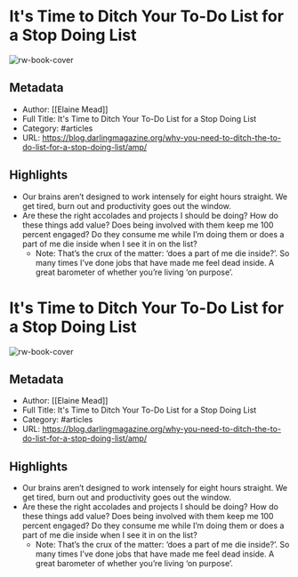 # It's Time to Ditch Your To-Do List for a Stop Doing List

![rw-book-cover](https://readwise-assets.s3.amazonaws.com/static/images/article3.5c705a01b476.png)

## Metadata
- Author: [[Elaine Mead]]
- Full Title: It's Time to Ditch Your To-Do List for a Stop Doing List
- Category: #articles
- URL: https://blog.darlingmagazine.org/why-you-need-to-ditch-the-to-do-list-for-a-stop-doing-list/amp/

## Highlights
- Our brains aren’t designed to work intensely for eight hours straight. We get tired, burn out and productivity goes out the window.
- Are these the right accolades and projects I should be doing? How do these things add value? Does being involved with them keep me 100 percent engaged? Do they consume me while I’m doing them or does a part of me die inside when I see it in on the list?
    - Note: That’s the crux of the matter: ‘does a part of me die inside?’. So many times I’ve done jobs that have made me feel dead inside. A great barometer of whether you’re living ‘on purpose’.
# It's Time to Ditch Your To-Do List for a Stop Doing List

![rw-book-cover](https://readwise-assets.s3.amazonaws.com/static/images/article3.5c705a01b476.png)

## Metadata
- Author: [[Elaine Mead]]
- Full Title: It's Time to Ditch Your To-Do List for a Stop Doing List
- Category: #articles
- URL: https://blog.darlingmagazine.org/why-you-need-to-ditch-the-to-do-list-for-a-stop-doing-list/amp/

## Highlights
- Our brains aren’t designed to work intensely for eight hours straight. We get tired, burn out and productivity goes out the window.
- Are these the right accolades and projects I should be doing? How do these things add value? Does being involved with them keep me 100 percent engaged? Do they consume me while I’m doing them or does a part of me die inside when I see it in on the list?
    - Note: That’s the crux of the matter: ‘does a part of me die inside?’. So many times I’ve done jobs that have made me feel dead inside. A great barometer of whether you’re living ‘on purpose’.
